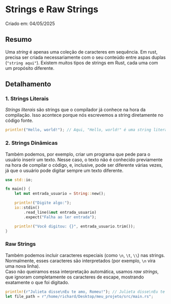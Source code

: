 # Strings e Raw Strings
Criado em: 04/05/2025

## Resumo
Uma *string* é apenas uma coleção de caracteres em sequência. Em rust, precisa ser criada necessariamente com o seu conteúdo entre aspas duplas (`"string aqui"`).
Existem muitos tipos de strings em Rust, cada uma com um propósito diferente.
## Detalhamento
### 1. Strings Literais
*Strings literais* são strings que o compilador já conhece na hora da compilação. Isso acontece porque nós escrevemos a string diretamente no código fonte.

``` rust
println!("Hello, world!"); // Aqui, "Hello, world!" é uma string literal.
```

### 2. Strings Dinâmicas
Também podemos, por exemplo, criar um programa que pede para o usuário inserir um texto. Nesse caso, o texto não é conhecido previamente na hora de compilar o código, e, inclusive, pode ser diferente várias vezes, já que o usuário pode digitar sempre um texto diferente.

``` rust
use std::io;

fn main() {
    let mut entrada_usuario = String::new();

    println!("Digite algo:");
    io::stdin()
        .read_line(&mut entrada_usuario)
        .expect("Falha ao ler entrada");

    println!("Você digitou: {}", entrada_usuario.trim());
}

```

### Raw Strings
Também podemos incluir caracteres especiais (como `\n`, `\t`, `\\`) nas strings. Normalmente, esses caracteres são interpretados (por exemplo, `\n` vira uma nova linha).  
Caso não queiramos essa interpretação automática, usamos _raw strings_, que ignoram completamente os caracteres de escape, mostrando exatamente o que foi digitado.

```rust
println!(r"Julieta disse\nEu te amo, Romeu!"); // Julieta disse\nEu te amo, Romeu!
let file_path = r"/home/richard/Desktop/meu_projeto/src/main.rs";
```